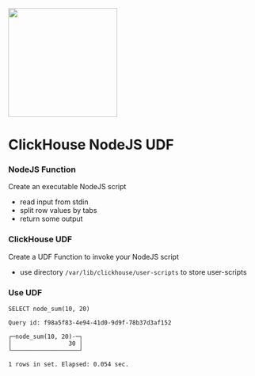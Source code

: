 <img src="https://user-images.githubusercontent.com/1423657/147935343-598c7dfd-1412-4bad-9ac6-636994810443.png" width=220 >

# ClickHouse NodeJS UDF

### NodeJS Function
Create an executable NodeJS script
- read input from stdin
- split row values by tabs
- return some output

### ClickHouse UDF
Create a UDF Function to invoke your NodeJS script 
- use directory `/var/lib/clickhouse/user-scripts` to store user-scripts

### Use UDF
```
SELECT node_sum(10, 20)

Query id: f98a5f83-4e94-41d0-9d9f-78b37d3af152

┌─node_sum(10, 20)-─┐
│                30 │
└───────────────────┘

1 rows in set. Elapsed: 0.054 sec. 
```